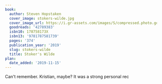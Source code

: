 ```yaml
---
book:
  author: Steven Hopstaken
  cover_image: stokers-wilde.jpg
  cover_image_url: https://i.gr-assets.com/images/S/compressed.photo.goodreads.com/books/1556223357l/42789383._SX98_.jpg
  goodreads: '42789383'
  isbn10: 178758173X
  isbn13: '9781787581739'
  pages: '374'
  publication_year: '2019'
  slug: stokers-wilde
  title: Stoker's Wilde
plan:
  date_added: '2019-11-15'
---
```


Can't remember. Kristian, maybe? It was a strong personal rec
